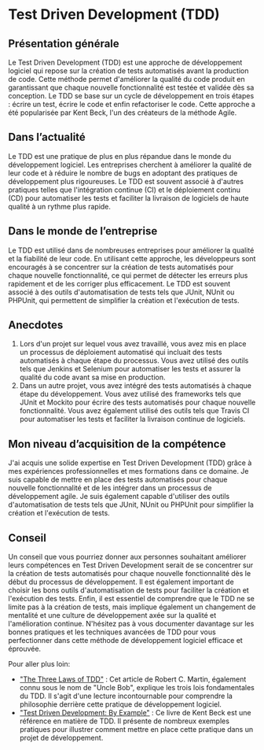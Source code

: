 # Test Driven Development (TDD)

## Présentation générale

Le Test Driven Development (TDD) est une approche de développement logiciel qui repose sur la création de tests automatisés avant la production de code. Cette méthode permet d'améliorer la qualité du code produit en garantissant que chaque nouvelle fonctionnalité est testée et validée dès sa conception. Le TDD se base sur un cycle de développement en trois étapes : écrire un test, écrire le code et enfin refactoriser le code. Cette approche a été popularisée par Kent Beck, l'un des créateurs de la méthode Agile.

## Dans l’actualité

Le TDD est une pratique de plus en plus répandue dans le monde du développement logiciel. Les entreprises cherchent à améliorer la qualité de leur code et à réduire le nombre de bugs en adoptant des pratiques de développement plus rigoureuses. Le TDD est souvent associé à d'autres pratiques telles que l'intégration continue (CI) et le déploiement continu (CD) pour automatiser les tests et faciliter la livraison de logiciels de haute qualité à un rythme plus rapide.

## Dans le monde de l’entreprise

Le TDD est utilisé dans de nombreuses entreprises pour améliorer la qualité et la fiabilité de leur code. En utilisant cette approche, les développeurs sont encouragés à se concentrer sur la création de tests automatisés pour chaque nouvelle fonctionnalité, ce qui permet de détecter les erreurs plus rapidement et de les corriger plus efficacement. Le TDD est souvent associé à des outils d'automatisation de tests tels que JUnit, NUnit ou PHPUnit, qui permettent de simplifier la création et l'exécution de tests.

## Anecdotes

1. Lors d'un projet sur lequel vous avez travaillé, vous avez mis en place un processus de déploiement automatisé qui incluait des tests automatisés à chaque étape du processus. Vous avez utilisé des outils tels que Jenkins et Selenium pour automatiser les tests et assurer la qualité du code avant sa mise en production.
2. Dans un autre projet, vous avez intégré des tests automatisés à chaque étape du développement. Vous avez utilisé des frameworks tels que JUnit et Mockito pour écrire des tests automatisés pour chaque nouvelle fonctionnalité. Vous avez également utilisé des outils tels que Travis CI pour automatiser les tests et faciliter la livraison continue de logiciels.

## Mon niveau d’acquisition de la compétence

J'ai acquis une solide expertise en Test Driven Development (TDD) grâce à mes expériences professionnelles et mes formations dans ce domaine. Je suis capable de mettre en place des tests automatisés pour chaque nouvelle fonctionnalité et de les intégrer dans un processus de développement agile. Je suis également capable d'utiliser des outils d'automatisation de tests tels que JUnit, NUnit ou PHPUnit pour simplifier la création et l'exécution de tests.

## Conseil

Un conseil que vous pourriez donner aux personnes souhaitant améliorer leurs compétences en Test Driven Development serait de se concentrer sur la création de tests automatisés pour chaque nouvelle fonctionnalité dès le début du processus de développement. Il est également important de choisir les bons outils d'automatisation de tests pour faciliter la création et l'exécution des tests. Enfin, il est essentiel de comprendre que le TDD ne se limite pas à la création de tests, mais implique également un changement de mentalité et une culture de développement axée sur la qualité et l'amélioration continue. N'hésitez pas à vous documenter davantage sur les bonnes pratiques et les techniques avancées de TDD pour vous perfectionner dans cette méthode de développement logiciel efficace et éprouvée.

Pour aller plus loin:

- ["The Three Laws of TDD"](https://blog.cleancoder.com/uncle-bob/2014/12/17/TheCyclesOfTDD.html) : Cet article de Robert C. Martin, également connu sous le nom de "Uncle Bob", explique les trois lois fondamentales du TDD. Il s'agit d'une lecture incontournable pour comprendre la philosophie derrière cette pratique de développement logiciel.
- ["Test Driven Development: By Example"](https://www.amazon.com/Test-Driven-Development-Kent-Beck/dp/0321146530) : Ce livre de Kent Beck est une référence en matière de TDD. Il présente de nombreux exemples pratiques pour illustrer comment mettre en place cette pratique dans un projet de développement.
